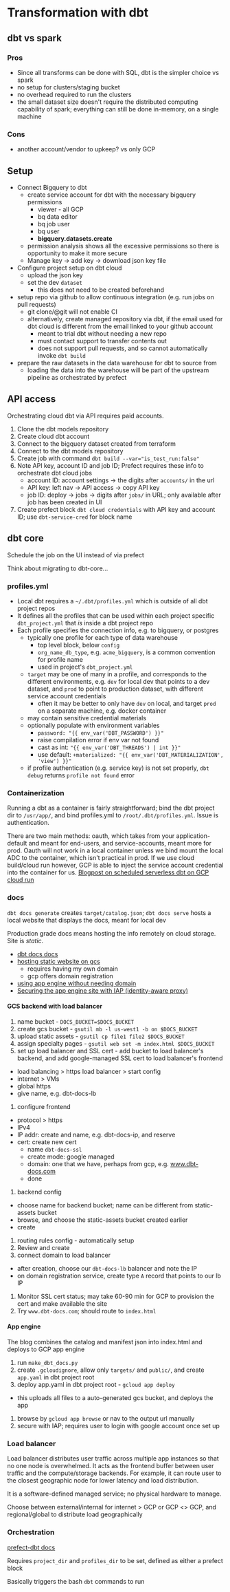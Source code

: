 # Transformation with dbt

## dbt vs spark

### Pros

- Since all transforms can be done with SQL, dbt is the simpler choice vs spark
- no setup for clusters/staging bucket
- no overhead required to run the clusters
- the small dataset size doesn't require the distributed computing capability of spark; everything can still be done in-memory, on a single machine

### Cons

- another account/vendor to upkeep? vs only GCP

## Setup

- Connect Bigquery to dbt
  - create service account for dbt with the necessary bigquery permissions
    - viewer - all GCP
    - bq data editor
    - bq job user
    - bq user
    - **bigquery.datasets.create**
  - permission analysis shows all the excessive permissions so there is opportunity to make it more secure
  - Manage key -> add key -> download json key file
- Configure project setup on dbt cloud
  - upload the json key
  - set the dev `dataset`
    - this does not need to be created beforehand
- setup repo via github to allow continuous integration (e.g. run jobs on pull requests)
  - git clone/@git will not enable CI
  - alternatively, create managed repository via dbt, if the email used for dbt cloud is different from the email linked to your github account
    - meant to trial dbt without needing a new repo
    - must contact support to transfer contents out
    - does not support pull requests, and so cannot automatically invoke `dbt build`
- prepare the raw datasets in the data warehouse for dbt to source from
  - loading the data into the warehouse will be part of the upstream pipeline as orchestrated by prefect

## API access

Orchestrating cloud dbt via API requires paid accounts.

1. Clone the dbt models repository
1. Create cloud dbt account
1. Connect to the bigquery dataset created from terraform
1. Connect to the dbt models repository
1. Create job with command `dbt build --var="is_test_run:false"`
1. Note API key, account ID and job ID; Prefect requires these info to orchestrate dbt cloud jobs
   - account ID: account settings -> the digits after `accounts/` in the url
   - API key: left nav -> API access -> copy API key
   - job ID: deploy -> jobs -> digits after `jobs/` in URL; only available after job has been created in UI
1. Create prefect block `dbt cloud credentials` with API key and account ID; use `dbt-service-cred` for block name

## dbt core

Schedule the job on the UI instead of via prefect

Think about migrating to dbt-core...

### profiles.yml

- Local dbt requires a `~/.dbt/profiles.yml` which is outside of all dbt project repos
- It defines all the profiles that can be used within each project specific `dbt_project.yml` that *is* inside a dbt project repo
- Each profile specifies the connection info, e.g. to bigquery, or postgres
  - typically one profile for each type of data warehouse
    - top level block, below `config`
    - `org_name_db_type`, e.g. `acme_bigquery`, is a common convention for profile name
    - used in project's `dbt_project.yml`
  - `target` may be one of many in a profile, and corresponds to the different environments, e.g. `dev` for local dev that points to a dev dataset, and `prod` to point to production dataset, with different service account credentials
    - often it may be better to only have `dev` on local, and target `prod` on a separate machine, e.g. docker container
  - may contain sensitive credential materials
  - optionally populate with environment variables
    - `password: "{{ env_var('DBT_PASSWORD') }}"`
    - raise compilation error if env var not found
    - cast as int: `"{{ env_var('DBT_THREADS') | int }}"`
    - use default: `+materialized: "{{ env_var('DBT_MATERIALIZATION', 'view') }}"`
  - if profile authentication (e.g. service key) is not set properly, `dbt debug` returns `profile not found` error

### Containerization

Running a dbt as a container is fairly straightforward; bind the dbt project dir to `/usr/app/`, and bind profiles.yml to `/root/.dbt/profiles.yml`. Issue is authentication.

There are two main methods: oauth, which takes from your application-default and meant for end-users, and service-accounts, meant more for prod. Oauth will not work in a local container unless we bind mount the local ADC to the container, which isn't practical in prod. If we use cloud build/cloud run however, GCP is able to inject the service account credential into the container for us. [Blogpost on scheduled serverless dbt on GCP cloud run](https://atamel.dev/posts/2020/07-29_scheduled_serverless_dbt_with_bigquery/)

### docs

`dbt docs generate` creates `target/catalog.json`; `dbt docs serve` hosts a local website that displays the docs, meant for local dev

Production grade docs means hosting the info remotely on cloud storage. Site is *static*.

- [dbt docs docs](https://docs.getdbt.com/docs/collaborate/documentation#deploying-the-documentation-site)
- [hosting static website on gcs](https://cloud.google.com/storage/docs/hosting-static-website)
  - requires having my own domain
  - gcp offers domain registration
- [using app engine without needing domain](https://medium.com/hiflylabs/dbt-docs-as-a-static-website-c50a5b306514)
- [Securing the app engine site with IAP (identity-aware proxy)](https://codelabs.developers.google.com/codelabs/user-auth-with-iap#2)

#### GCS backend with load balancer

1. name bucket - `DOCS_BUCKET=$DOCS_BUCKET`
1. create gcs bucket - `gsutil mb -l us-west1 -b on $DOCS_BUCKET`
1. upload static assets - `gsutil cp file1 file2 $DOCS_BUCKET`
1. assign specialty pages - `gsutil web set -m index.html $DOCS_BUCKET`
1. set up load balancer and SSL cert - add bucket to load balancer's backend, and add google-managed SSL cert to load balancer's frontend

- load balancing > https load balancer > start config
- internet > VMs
- global https
- give name, e.g. dbt-docs-lb

1. configure frontend

- protocol > https
- IPv4
- IP addr: create and name, e.g. dbt-docs-ip, and reserve
- cert: create new cert
  - name `dbt-docs-ssl`
  - create mode: google managed
  - domain: one that we have, perhaps from gcp, e.g. www.dbt-docs.com
  - done

1. backend config

- choose name for backend bucket; name can be different from static-assets bucket
- browse, and choose the static-assets bucket created earlier
- create

1. routing rules config - automatically setup
1. Review and create
1. connect domain to load balancer

- after creation, choose our `dbt-docs-lb` balancer and note the IP
- on domain registration service, create type `A` record that points to our lb IP

1. Monitor SSL cert status; may take 60-90 min for GCP to provision the cert and make available the site
1. Try `www.dbt-docs.com`; should route to `index.html`

#### App engine

The blog combines the catalog and manifest json into index.html and deploys to GCP app engine

1. run `make_dbt_docs.py`
1. create `.gcloudignore`, allow only `targets/` and `public/`, and create `app.yaml` in dbt project root
1. deploy app.yaml in dbt project root - `gcloud app deploy`

- this uploads all files to a auto-generated gcs bucket, and deploys the app

1. browse by `gcloud app browse` or nav to the output url manually
1. secure with IAP; requires user to login with google account once set up

### Load balancer

Load balancer distributes user traffic across multiple app instances so that no one node is overwhelmed. It acts as the frontend buffer between user traffic and the compute/storage backends. For example, it can route user to the closest geographic node for lower latency and load distribution.

It is a software-defined managed service; no physical hardware to manage.

Choose between external/internal for internet > GCP or GCP \<> GCP, and regional/global to distribute load geographically

### Orchestration

[prefect-dbt docs](https://prefecthq.github.io/prefect-dbt/#integrate-dbt-core-cli-commands-with-prefect-flows)

Requires `project_dir` and `profiles_dir` to be set, defined as either a prefect block

Basically triggers the bash `dbt` commands to run
